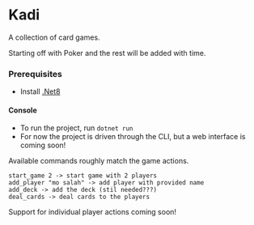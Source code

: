 # Kadi

A collection of card games.

Starting off with Poker and the rest will be added with time.

### Prerequisites

- Install [.Net8](https://dotnet.microsoft.com/en-us/download)

#### Console

- To run the project, run `dotnet run`
- For now the project is driven through the CLI, but a web interface is coming soon!

Available commands roughly match the game actions.
```
start_game 2 -> start game with 2 players
add_player "mo salah" -> add player with provided name
add_deck -> add the deck (stil needed???)
deal_cards -> deal cards to the players
```

Support for individual player actions coming soon!
